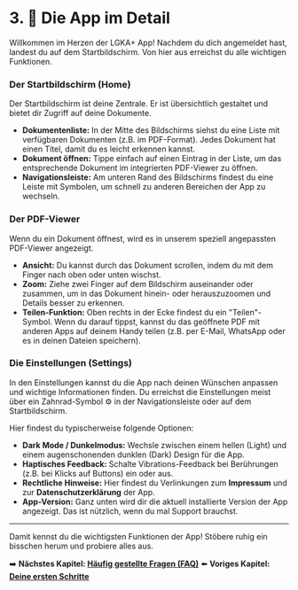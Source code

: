 # 3. 📱 Die App im Detail

Willkommen im Herzen der LGKA+ App! Nachdem du dich angemeldet hast, landest du auf dem Startbildschirm. Von hier aus erreichst du alle wichtigen Funktionen.

### Der Startbildschirm (Home)

Der Startbildschirm ist deine Zentrale. Er ist übersichtlich gestaltet und bietet dir Zugriff auf deine Dokumente.

*   **Dokumentenliste:** In der Mitte des Bildschirms siehst du eine Liste mit verfügbaren Dokumenten (z.B. im PDF-Format). Jedes Dokument hat einen Titel, damit du es leicht erkennen kannst.
*   **Dokument öffnen:** Tippe einfach auf einen Eintrag in der Liste, um das entsprechende Dokument im integrierten PDF-Viewer zu öffnen.
*   **Navigationsleiste:** Am unteren Rand des Bildschirms findest du eine Leiste mit Symbolen, um schnell zu anderen Bereichen der App zu wechseln.

### Der PDF-Viewer

Wenn du ein Dokument öffnest, wird es in unserem speziell angepassten PDF-Viewer angezeigt.

*   **Ansicht:** Du kannst durch das Dokument scrollen, indem du mit dem Finger nach oben oder unten wischst.
*   **Zoom:** Ziehe zwei Finger auf dem Bildschirm auseinander oder zusammen, um in das Dokument hinein- oder herauszuzoomen und Details besser zu erkennen.
*   **Teilen-Funktion:** Oben rechts in der Ecke findest du ein "Teilen"-Symbol. Wenn du darauf tippst, kannst du das geöffnete PDF mit anderen Apps auf deinem Handy teilen (z.B. per E-Mail, WhatsApp oder es in deinen Dateien speichern).

### Die Einstellungen (Settings)

In den Einstellungen kannst du die App nach deinen Wünschen anpassen und wichtige Informationen finden. Du erreichst die Einstellungen meist über ein Zahnrad-Symbol ⚙️ in der Navigationsleiste oder auf dem Startbildschirm.

Hier findest du typischerweise folgende Optionen:

*   **Dark Mode / Dunkelmodus:** Wechsle zwischen einem hellen (Light) und einem augenschonenden dunklen (Dark) Design für die App.
*   **Haptisches Feedback:** Schalte Vibrations-Feedback bei Berührungen (z.B. bei Klicks auf Buttons) ein oder aus.
*   **Rechtliche Hinweise:** Hier findest du Verlinkungen zum **Impressum** und zur **Datenschutzerklärung** der App.
*   **App-Version:** Ganz unten wird dir die aktuell installierte Version der App angezeigt. Das ist nützlich, wenn du mal Support brauchst.

---

Damit kennst du die wichtigsten Funktionen der App! Stöbere ruhig ein bisschen herum und probiere alles aus.

➡️ **Nächstes Kapitel: [Häufig gestellte Fragen (FAQ)](./4_FAQ.md)**
⬅️ **Voriges Kapitel: [Deine ersten Schritte](./2_Erste-Schritte.md)**